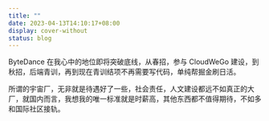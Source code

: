 ```yaml
---
title: ""
date: 2023-04-13T14:10:17+08:00
display: cover-without
status: blog
---
```


ByteDance 在我心中的地位即将突破底线，从春招，参与 CloudWeGo 建设，到秋招，后端青训，再到现在青训结项不再需要写代码，单纯帮掘金刷日活。

所谓的宇宙厂，无非就是待遇好了一些，社会责任，人文建设都远不如真正的大厂，就国内而言，我想我的唯一标准就是时薪高，其他东西都不值得期待，不如多和国际社区接轨。
